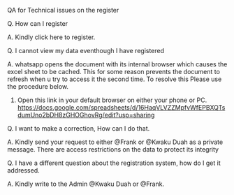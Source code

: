 QA for Technical issues on the register

Q. How can I register

A. Kindly click here to register.

Q. I cannot view my data eventhough I have registered

A. whatsapp opens the document with its internal browser which causes the excel sheet to be cached. 
   This for some reason prevents the document to refresh when u try to access it the second time. To resolve this
   Please use the procedure below.

   1. Open this link in your default browser on either your phone or PC. https://docs.google.com/spreadsheets/d/16HaqVLVZZMpfvWfEPBXQTsdumUno2bDH8zGHOGhovRg/edit?usp=sharing

Q. I want to make a correction, How can I do that.

A. Kindly send your request to either @Frank or @Kwaku Duah as a private message. There are access restrictions on the data to protect its integrity

Q. I have a different question about the registration system, how do I get it addressed.

A. Kindly write to the Admin @Kwaku Duah or @Frank.